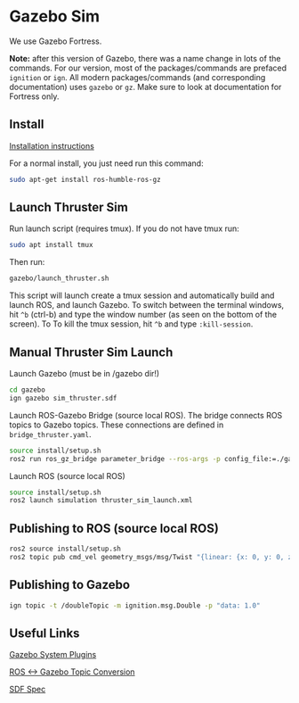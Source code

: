 # Gazebo Sim #

We use Gazebo Fortress.

**Note:** after this version of Gazebo, there was a name change in lots of the commands. For our version, most of the packages/commands are prefaced `ignition` or `ign`. All modern packages/commands (and corresponding documentation) uses `gazebo` or `gz`. Make sure to look at documentation for Fortress only.

## Install ##

[Installation instructions](https://gazebosim.org/docs/fortress/ros_installation/)

For a normal install, you just need run this command:

``` bash
sudo apt-get install ros-humble-ros-gz
```

## Launch Thruster Sim ##

Run launch script (requires tmux). If you do not have tmux run:

```bash
sudo apt install tmux
```
Then run:

``` bash
gazebo/launch_thruster.sh
```

This script will launch create a tmux session and automatically build and launch ROS, and launch Gazebo. To switch between the terminal windows, hit `^b` (ctrl-b) and type the window number (as seen on the bottom of the screen). To To kill the tmux session, hit `^b`  and type `:kill-session`.

## Manual Thruster Sim Launch ##

Launch Gazebo (must be in /gazebo dir!)

``` bash
cd gazebo
ign gazebo sim_thruster.sdf
```

Launch ROS-Gazebo Bridge (source local ROS). The bridge connects ROS topics to Gazebo topics. These connections are defined in `bridge_thruster.yaml`.

``` bash
source install/setup.sh
ros2 run ros_gz_bridge parameter_bridge --ros-args -p config_file:=./gazebo/bridge_thruster.yaml
```

Launch ROS (source local ROS)

``` bash
source install/setup.sh
ros2 launch simulation thruster_sim_launch.xml
```

## Publishing to ROS (source local ROS) ##

``` bash
ros2 source install/setup.sh
ros2 topic pub cmd_vel geometry_msgs/msg/Twist "{linear: {x: 0, y: 0, z: 0}, angular: {x: 0, y: 0, z: 0.5}}"
```

## Publishing to Gazebo ##

``` bash
ign topic -t /doubleTopic -m ignition.msg.Double -p "data: 1.0"
```

## Useful Links ##

[Gazebo System Plugins](https://gazebosim.org/api/gazebo/6/namespaceignition_1_1gazebo_1_1systems.html)

[ROS <-> Gazebo Topic Conversion](https://github.com/gazebosim/ros_gz/blob/ros2/ros_gz_bridge/README.md#example-1a-gazebo-transport-talker-and-ros-2-listener)

[SDF Spec](http://sdformat.org/spec)
